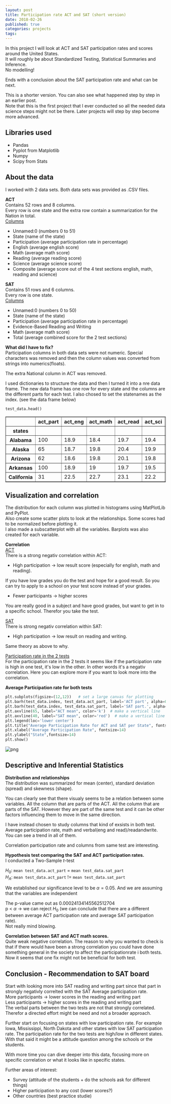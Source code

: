 ```yaml
---
layout: post
title: Participation rate ACT and SAT (short version)
date: 2018-02-26
published: true
categories: projects
tags:
---
```


In this project I will look at ACT and SAT participation rates and scores around the United States.<BR />
It will roughly be about Standardized Testing, Statistical Summaries and Inference.<BR />
No modelling!

Ends with a conclusion about the SAT participation rate and what can be next.<BR />

This is a shorter version. You can also see what happened step by step in an earlier post.<BR />
Note that this is the first project that I ever conducted so all the needed data science steps might not be there. Later projects will step by step become more advanced. 

## Libraries used
- Pandas
- Pyplot from Matplotlib
- Numpy
- Scipy from Stats

## About the data
I worked with 2 data sets. Both data sets was provided as .CSV files. 

**ACT**<BR />
Contains 52 rows and 8 columns.<br />
Every row is one state and the extra row contain a summarization for the Nation in total.<br />
<ins>Columns</ins>
- Unnamed:0 (numbers 0 to 51)
- State (name of the state)
- Participation (average participation rate in percentage)
- English (average english score)
- Math (average math score)
- Reading (average reading score)
- Science (average science score)
- Composite (average score out of the 4 test sections english, math, reading and science)

**SAT**<BR />
Contains 51 rows and 6 columns.<br />
Every row is one state.<br />
<ins>Columns</ins>
- Unnamed:0 (numbers 0 to 50)
- State (name of the state)
- Participation (average participation rate in percentage)
- Evidence-Based Reading and Writing
- Math (average math score)
- Total (average combined score for the 2 test sections)

**What did I have to fix?**<BR />
Participation columns in both data sets were not numeric. Special characters was removed and then the column values was converted from strings into numerics(floats). 

The extra National column in ACT was removed. 

I used dictionaries to structure the data and then I turned it into a nre data frame. 
The new data frame has one row for every state and the columns are the different parts for each test.
I also chosed to set the statenames as the index. (see the data frame below)


```python
test_data.head()
```




<div>
<style>
    .dataframe thead tr:only-child th {
        text-align: right;
    }

    .dataframe thead th {
        text-align: left;
    }

    .dataframe tbody tr th {
        vertical-align: top;
    }
</style>
<table border="1" class="dataframe">
  <thead>
    <tr style="text-align: right;">
      <th></th>
      <th>act_part</th>
      <th>act_eng</th>
      <th>act_math</th>
      <th>act_read</th>
      <th>act_sci</th>
      <th>sat_part</th>
      <th>sat_rnw</th>
      <th>sat_math</th>
    </tr>
    <tr>
      <th>states</th>
      <th></th>
      <th></th>
      <th></th>
      <th></th>
      <th></th>
      <th></th>
      <th></th>
      <th></th>
    </tr>
  </thead>
  <tbody>
    <tr>
      <th>Alabama</th>
      <td>100</td>
      <td>18.9</td>
      <td>18.4</td>
      <td>19.7</td>
      <td>19.4</td>
      <td>5</td>
      <td>593</td>
      <td>572</td>
    </tr>
    <tr>
      <th>Alaska</th>
      <td>65</td>
      <td>18.7</td>
      <td>19.8</td>
      <td>20.4</td>
      <td>19.9</td>
      <td>38</td>
      <td>547</td>
      <td>533</td>
    </tr>
    <tr>
      <th>Arizona</th>
      <td>62</td>
      <td>18.6</td>
      <td>19.8</td>
      <td>20.1</td>
      <td>19.8</td>
      <td>30</td>
      <td>563</td>
      <td>553</td>
    </tr>
    <tr>
      <th>Arkansas</th>
      <td>100</td>
      <td>18.9</td>
      <td>19</td>
      <td>19.7</td>
      <td>19.5</td>
      <td>3</td>
      <td>614</td>
      <td>594</td>
    </tr>
    <tr>
      <th>California</th>
      <td>31</td>
      <td>22.5</td>
      <td>22.7</td>
      <td>23.1</td>
      <td>22.2</td>
      <td>53</td>
      <td>531</td>
      <td>524</td>
    </tr>
  </tbody>
</table>
</div>



## Visualization and correlation

The distribution for each column was plotted in histograms using MatPlotLib and PyPlot.<BR />
Also create some scatter plots to look at the relationships. Some scores had to be normalized before plotting it.<BR />
I also made a subscatterplot with all the variables.
Barplots was also created for each variable.

**Correlation**<BR />
<ins>ACT</ins><BR />
There is a strong negativ correlation within ACT: 
- High participation -> low result score (especially for english, math and reading).

If you have low grades you do the test and hope for a good result. So you can try to apply to a school on your test score instead of your grades.

- Fewer participants -> higher scores

You are really good in a subject and have good grades, but want to get in to a specific school. Therefor you take the test.

<ins>SAT</ins><BR />
There is strong negativ correlation within SAT:
- High participation -> low result on reading and writing.

Same theory as above to why.

<ins>Participation rate in the 2 tests</ins><BR />
For the participation rate in the 2 tests it seems like if the participation rate is high in one test, it's low in the other. In other words it's a negativ correlation. 
Here you can explore more if you want to look more into the correlation.

**Average Participation rate for both tests**


```python
plt.subplots(figsize=(12,12))   # set a large canvas for plotting
plt.barh(test_data.index, test_data.act_part, label='ACT part', alpha=0.5)   #  make a bar graph
plt.barh(test_data.index, test_data.sat_part, label='SAT part.', alpha=0.5)
plt.axvline(65, label="ACT mean", color='k')  # make a vertical line
plt.axvline(40, label="SAT mean", color='red')  # make a vertical line
plt.legend(loc='lower center')
plt.title("Average Participation Rate for ACT and SAT per State", fontsize=16)
plt.xlabel("Average Participation Rate", fontsize=14)
plt.ylabel("State",fontsize=14)
plt.show()
```


![png](/images/2018-02-26_10_0.png)


## Descriptive and Inferential Statistics

**Distribution and relationships**<BR />
The distribution was summarized for mean (center), standard deviation (spread) and skewness (shape).

You can clearly see that there visualy seems to be a relation between some variables. All the column that are parts of the ACT. All the column that are parts of the SAT. However they are part of the same test and it can be other factors influencing them to move in the same direction.

I have instead chosen to study columns that kind of exsists in both test. Average participation rate, math and verbal(eng and read)/readandwrite. You can see a trend in all of them.

Correlation participation rate and columns from same test are interesting.

**Hypothesis test comparing the SAT and ACT participation rates.**<BR />
I conducted a Two-Sample $t$-test

$H_0:$ ```mean test_data.act_part```  =  ```mean test_data.sat_part```<BR />
$H_A:$ ```mean test_data.act_part```  !=  ```mean test_data.sat_part```

We established our significance level to be  $\alpha = 0.05$.
And we are assuming that the variables are independent 

The p-value came out as 0.00024134145562512704<br />
p < $\alpha$ -> we can reject $H_0$ (we can conclude that there are a different between average ACT participation rate and average SAT participation rate).<BR />
Not really mind blowing. 

**Correlation between SAT and ACT math scores.**<BR />
Quite weak negative correlation. The reason to why you wanted to check is that if there would have been a strong correlation you could have done something general in the society to affect the participationrate i both tests. Now it seems that one fix might not be beneficial for both test.

## Conclusion - Recommendation to SAT board

Start with looking more into SAT reading and writing part since that part in strongly negativly correlted with the SAT Average participation rate. <BR />
More participants -> lower scores in the reading and writing part<BR />
Less participants -> higher scores in the reading and writing part<BR />
The verbal parts between the two tests are not that strongly correlated. Therefor a directed effort might be need and not a broader approach.

Further start on focusing on states with low participation rate. For example Iowa, Mississippi, North Dakota and other states with low SAT participation rate. 
The participation rate for the two tests are high/low in different states. With that said it might be a attitude question among the schools or the students.

With more time you can dive deeper into this data, focusing more on specific correlation or what it looks like in specific states.

Further areas of interest:
- Survey (attitude of the students + do the schools ask for different things)
- Higher participation to any cost (lower scores?)
- Other countries (best practice studie)
